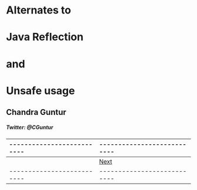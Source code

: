 #            Alternates to
#            Java Reflection 
#            and 
#            Unsafe usage

## Chandra Guntur





##### Twitter: @CGuntur


|--------------------------|---------------------------|
|:-------------------------|:--------------------------|
|                          |       [Next](page01.md)   |
|--------------------------|---------------------------|
